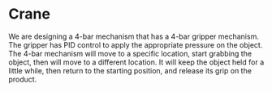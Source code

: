 # Crane
We are designing a 4-bar mechanism that has a 4-bar gripper mechanism. The gripper has PID control to apply the appropriate pressure on the object. The 4-bar mechanism will move to a specific location, start grabbing the object, then will move to a different location. It will keep the object held for a little while, then return to the starting position, and release its grip on the product.
